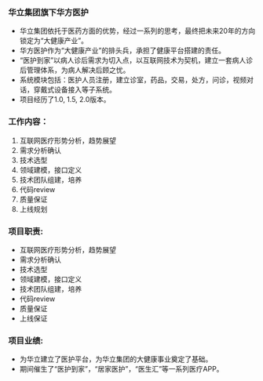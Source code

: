 ### 华立集团旗下华方医护
* 华立集团依托于医药方面的优势，经过一系列的思考，最终把未来20年的方向锁定为“大健康产业”。
* 华方医护作为“大健康产业”的排头兵，承担了健康平台搭建的责任。
* “医护到家”以病人诊后需求为切入点，以互联网技术为契机，建立一套病人诊后管理体系，为病人解决后顾之忧。
* 系统模块包括：医护人员注册，建立诊室，药品，交易，处方，问诊，视频对话，穿戴式设备接入等子系统。
* 项目经历了1.0, 1.5, 2.0版本。

### 工作内容：
1. 互联网医疗形势分析，趋势展望
2. 需求分析确认
3. 技术选型
4. 领域建模，接口定义
5. 技术团队组建，培养
6. 代码review
7. 质量保证
8. 上线规划

### 项目职责: 
* 互联网医疗形势分析，趋势展望
* 需求分析确认
* 技术选型
* 领域建模，接口定义
* 技术团队组建，培养
* 代码review
* 质量保证
* 上线保证

### 项目业绩:  
* 为华立建立了医护平台，为华立集团的大健康事业奠定了基础。
* 期间催生了“医护到家”，“居家医护”，“医生汇”等一系列医疗APP。
